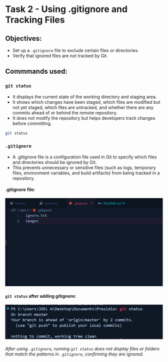 # Task 2 - Using .gitignore and Tracking Files

## Objectives:
- Set up a `.gitignore` file to exclude certain files or directories.
- Verify that ignored files are not tracked by Git.

## Commmands used:

### `git status`
- It displays the current state of the working directory and staging area. 
- It shows which changes have been staged, which files are modified but not yet staged, which files are untracked, and whether there are any commits ahead of or behind the remote repository.
- It does not modify the repository but helps developers track changes before committing.

```sh
git status
```


### `.gitignore`
- A .gitignore file is a configuration file used in Git to specify which files and directories should be ignored by Git. 
- This prevents unnecessary or sensitive files (such as logs, temporary files, environment variables, and build artifacts) from being tracked in a repository.

#### .gitignore file: 
![gitignore file](gitignore.png)

#### `git status` after adding gitignore: 
![Status before adding gitignore](status.png)


###### After using `.gitignore`, running `git status` does not display files or folders that match the patterns in `.gitignore`, confirming they are ignored.
